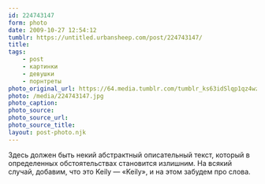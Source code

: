 ```yaml
---
id: 224743147
form: photo
date: 2009-10-27 12:54:12
tumblr: https://untitled.urbansheep.com/post/224743147/
title:
tags:
    - post
    - картинки
    - девушки
    - порнтреты
photo_original_url: https://64.media.tumblr.com/tumblr_ks63idSlqp1qz4wzio1_1280.jpg
photo: /media/224743147.jpg
photo_caption: 
photo_source:
photo_source_url:
photo_source_title:
layout: post-photo.njk
---
```


<p>Здесь должен быть некий абстрактный описательный текст, который в определенных обстоятельствах становится излишним. На всякий случай, добавим, что это Keily — «Keily», и на этом забудем про слова.</p>
